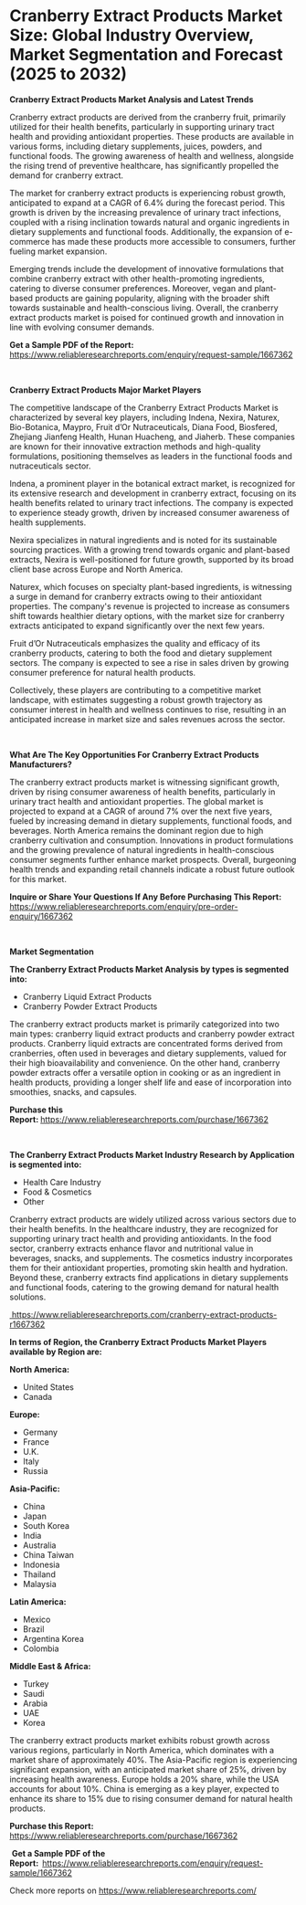 <p><h1>Cranberry Extract Products Market Size: Global Industry Overview, Market Segmentation and Forecast (2025 to 2032)</h1></p><p><strong>Cranberry Extract Products Market Analysis and Latest Trends</strong></p>
<p><p>Cranberry extract products are derived from the cranberry fruit, primarily utilized for their health benefits, particularly in supporting urinary tract health and providing antioxidant properties. These products are available in various forms, including dietary supplements, juices, powders, and functional foods. The growing awareness of health and wellness, alongside the rising trend of preventive healthcare, has significantly propelled the demand for cranberry extract.</p><p>The market for cranberry extract products is experiencing robust growth, anticipated to expand at a CAGR of 6.4% during the forecast period. This growth is driven by the increasing prevalence of urinary tract infections, coupled with a rising inclination towards natural and organic ingredients in dietary supplements and functional foods. Additionally, the expansion of e-commerce has made these products more accessible to consumers, further fueling market expansion.</p><p>Emerging trends include the development of innovative formulations that combine cranberry extract with other health-promoting ingredients, catering to diverse consumer preferences. Moreover, vegan and plant-based products are gaining popularity, aligning with the broader shift towards sustainable and health-conscious living. Overall, the cranberry extract products market is poised for continued growth and innovation in line with evolving consumer demands.</p></p>
<p><strong>Get a Sample PDF of the Report:&nbsp;</strong> <a href="https://www.reliableresearchreports.com/enquiry/request-sample/1667362?utm_campaign=2189&utm_medium=2&utm_source=Github&utm_content=ia&utm_term=30012025&utm_id=cranberry-extract-products">https://www.reliableresearchreports.com/enquiry/request-sample/1667362</a></p>
<p>&nbsp;</p>
<p><strong>Cranberry Extract Products Major Market Players</strong></p>
<p><p>The competitive landscape of the Cranberry Extract Products Market is characterized by several key players, including Indena, Nexira, Naturex, Bio-Botanica, Maypro, Fruit d’Or Nutraceuticals, Diana Food, Biosfered, Zhejiang Jianfeng Health, Hunan Huacheng, and Jiaherb. These companies are known for their innovative extraction methods and high-quality formulations, positioning themselves as leaders in the functional foods and nutraceuticals sector.</p><p>Indena, a prominent player in the botanical extract market, is recognized for its extensive research and development in cranberry extract, focusing on its health benefits related to urinary tract infections. The company is expected to experience steady growth, driven by increased consumer awareness of health supplements.</p><p>Nexira specializes in natural ingredients and is noted for its sustainable sourcing practices. With a growing trend towards organic and plant-based extracts, Nexira is well-positioned for future growth, supported by its broad client base across Europe and North America.</p><p>Naturex, which focuses on specialty plant-based ingredients, is witnessing a surge in demand for cranberry extracts owing to their antioxidant properties. The company's revenue is projected to increase as consumers shift towards healthier dietary options, with the market size for cranberry extracts anticipated to expand significantly over the next few years.</p><p>Fruit d’Or Nutraceuticals emphasizes the quality and efficacy of its cranberry products, catering to both the food and dietary supplement sectors. The company is expected to see a rise in sales driven by growing consumer preference for natural health products.</p><p>Collectively, these players are contributing to a competitive market landscape, with estimates suggesting a robust growth trajectory as consumer interest in health and wellness continues to rise, resulting in an anticipated increase in market size and sales revenues across the sector.</p></p>
<p>&nbsp;</p>
<p><strong>What Are The Key Opportunities For Cranberry Extract Products Manufacturers?</strong></p>
<p><p>The cranberry extract products market is witnessing significant growth, driven by rising consumer awareness of health benefits, particularly in urinary tract health and antioxidant properties. The global market is projected to expand at a CAGR of around 7% over the next five years, fueled by increasing demand in dietary supplements, functional foods, and beverages. North America remains the dominant region due to high cranberry cultivation and consumption. Innovations in product formulations and the growing prevalence of natural ingredients in health-conscious consumer segments further enhance market prospects. Overall, burgeoning health trends and expanding retail channels indicate a robust future outlook for this market.</p></p>
<p><strong>Inquire or Share Your Questions If Any Before Purchasing This Report:</strong> <a href="https://www.reliableresearchreports.com/enquiry/pre-order-enquiry/1667362?utm_campaign=2189&utm_medium=2&utm_source=Github&utm_content=ia&utm_term=30012025&utm_id=cranberry-extract-products">https://www.reliableresearchreports.com/enquiry/pre-order-enquiry/1667362</a></p>
<p>&nbsp;</p>
<p><strong>Market Segmentation</strong></p>
<p><strong>The Cranberry Extract Products Market Analysis by types is segmented into:</strong></p>
<p><ul><li>Cranberry Liquid Extract Products</li><li>Cranberry Powder Extract Products</li></ul></p>
<p><p>The cranberry extract products market is primarily categorized into two main types: cranberry liquid extract products and cranberry powder extract products. Cranberry liquid extracts are concentrated forms derived from cranberries, often used in beverages and dietary supplements, valued for their high bioavailability and convenience. On the other hand, cranberry powder extracts offer a versatile option in cooking or as an ingredient in health products, providing a longer shelf life and ease of incorporation into smoothies, snacks, and capsules.</p></p>
<p><strong>Purchase this Report:&nbsp;</strong><a href="https://www.reliableresearchreports.com/purchase/1667362?utm_campaign=2189&utm_medium=2&utm_source=Github&utm_content=ia&utm_term=30012025&utm_id=cranberry-extract-products">https://www.reliableresearchreports.com/purchase/1667362</a></p>
<p>&nbsp;</p>
<p><strong>The Cranberry Extract Products Market Industry Research by Application is segmented into:</strong></p>
<p><ul><li>Health Care Industry</li><li>Food & Cosmetics</li><li>Other</li></ul></p>
<p><p>Cranberry extract products are widely utilized across various sectors due to their health benefits. In the healthcare industry, they are recognized for supporting urinary tract health and providing antioxidants. In the food sector, cranberry extracts enhance flavor and nutritional value in beverages, snacks, and supplements. The cosmetics industry incorporates them for their antioxidant properties, promoting skin health and hydration. Beyond these, cranberry extracts find applications in dietary supplements and functional foods, catering to the growing demand for natural health solutions.</p></p>
<p><a href="https://www.reliableresearchreports.com/cranberry-extract-products-r1667362?utm_campaign=2189&utm_medium=2&utm_source=Github&utm_content=ia&utm_term=30012025&utm_id=cranberry-extract-products">&nbsp;https://www.reliableresearchreports.com/cranberry-extract-products-r1667362</a></p>
<p><strong>In terms of Region, the Cranberry Extract Products Market Players available by Region are:</strong></p>
<p>
    <p> <strong> North America: </strong>
        <ul>
            <li>United States</li>
            <li>Canada</li>
        </ul>
        </p> 
    <p> <strong> Europe: </strong>
        <ul>
            <li>Germany</li>
            <li>France</li>
            <li>U.K.</li>
            <li>Italy</li>
            <li>Russia</li>
        </ul>
        </p> 
    <p> <strong> Asia-Pacific: </strong>
        <ul>
            <li>China</li>
            <li>Japan</li>
            <li>South Korea</li>
            <li>India</li>
            <li>Australia</li>
            <li>China Taiwan</li>
            <li>Indonesia</li>
            <li>Thailand</li>
            <li>Malaysia</li>
        </ul>
        </p> 
    <p> <strong> Latin America: </strong>
        <ul>
            <li>Mexico</li>
            <li>Brazil</li>
            <li>Argentina Korea</li>
            <li>Colombia</li>
        </ul>
        </p> 
    <p> <strong> Middle East & Africa: </strong>
        <ul>
            <li>Turkey</li>
            <li>Saudi</li>
            <li>Arabia</li>
            <li>UAE</li>
            <li>Korea</li>
        </ul>
    </p>
    </p>
<p><p>The cranberry extract products market exhibits robust growth across various regions, particularly in North America, which dominates with a market share of approximately 40%. The Asia-Pacific region is experiencing significant expansion, with an anticipated market share of 25%, driven by increasing health awareness. Europe holds a 20% share, while the USA accounts for about 10%. China is emerging as a key player, expected to enhance its share to 15% due to rising consumer demand for natural health products.</p></p>
<p><strong>Purchase this Report: </strong><a href="https://www.reliableresearchreports.com/purchase/1667362?utm_campaign=2189&utm_medium=2&utm_source=Github&utm_content=ia&utm_term=30012025&utm_id=cranberry-extract-products">https://www.reliableresearchreports.com/purchase/1667362</a></p>
<p>&nbsp;<strong>Get a Sample PDF of the Report:&nbsp;&nbsp;</strong><a href="https://www.reliableresearchreports.com/enquiry/request-sample/1667362?utm_campaign=2189&utm_medium=2&utm_source=Github&utm_content=ia&utm_term=30012025&utm_id=cranberry-extract-products">https://www.reliableresearchreports.com/enquiry/request-sample/1667362</a></p>
<p><strong></strong></p>
<p>Check more reports on <a href="https://www.reliableresearchreports.com/?utm_campaign=2189&utm_medium=2&utm_source=Github&utm_content=ia&utm_term=30012025&utm_id=cranberry-extract-products">https://www.reliableresearchreports.com/</a></p>